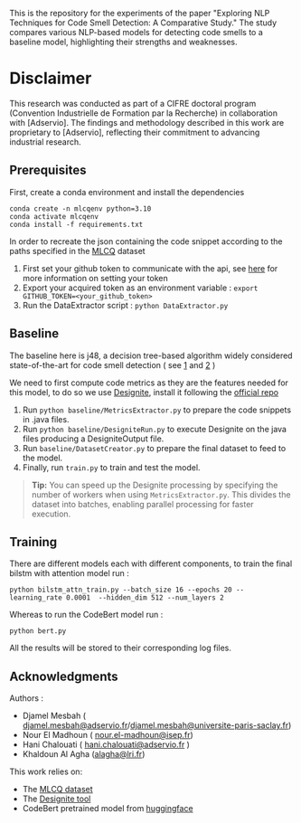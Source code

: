 This is the repository for the experiments of the paper "Exploring NLP Techniques for Code Smell Detection: A Comparative Study." The study compares various NLP-based models for detecting code smells to a baseline model, highlighting their strengths and weaknesses.

# Disclaimer
This research was conducted as part of a CIFRE doctoral program (Convention Industrielle de Formation par la Recherche) in collaboration with [Adservio]. The findings and methodology described in this work are proprietary to [Adservio], reflecting their commitment to advancing industrial research.


## Prerequisites
First, create a conda environment and install the dependencies 

```
conda create -n mlcqenv python=3.10
conda activate mlcqenv
conda install -f requirements.txt
```

In order to recreate the json containing the code snippet according to the paths specified in the [MLCQ](https://zenodo.org/records/3590102) dataset 
1. First set your github token to communicate with the api, see [here](https://docs.github.com/en/authentication/keeping-your-account-and-data-secure/managing-your-personal-access-tokens) for more information on setting your token
2. Export your acquired token as an environment variable : `export GITHUB_TOKEN=<your_github_token>`
3. Run the DataExtractor script : `python DataExtractor.py`

## Baseline 
The baseline here is j48, a decision tree-based algorithm widely considered state-of-the-art for code smell detection ( see [1](https://www.mdpi.com/2076-3417/14/14/6149) and [2](https://link.springer.com/article/10.1007/s10664-015-9378-4) )

We need to first compute code metrics as they are the features needed for this model, to do so we use [Designite](https://www.designite-tools.com/), install it following the [official repo](https://github.com/tushartushar/DesigniteJava)
1. Run `python baseline/MetricsExtractor.py` to prepare the code snippets in .java files.
2. Run `python baseline/DesigniteRun.py` to execute Designite on the java files producing a DesigniteOutput file.
3. Run `baseline/DatasetCreator.py` to prepare the final dataset to feed to the model.
4. Finally, run `train.py` to train and test the model.

> **Tip:** You can speed up the Designite processing by specifying the number of workers when using `MetricsExtractor.py`. This divides the dataset into batches, enabling parallel processing for faster execution.

## Training 

There are different models each with different components, to train the final bilstm with attention model run :

```
python bilstm_attn_train.py --batch_size 16 --epochs 20 --learning_rate 0.0001  --hidden_dim 512 --num_layers 2
```

Whereas to run the CodeBert model run :

```
python bert.py
```

All the results will be stored to their corresponding log files.

## Acknowledgments

Authors : 
- Djamel Mesbah ( djamel.mesbah@adservio.fr/djamel.mesbah@universite-paris-saclay.fr)
- Nour El Madhoun ( nour.el-madhoun@isep.fr)
- Hani Chalouati ( hani.chalouati@adservio.fr )
- Khaldoun Al Agha  (alagha@lri.fr)

This work relies on:
- The [MLCQ dataset](https://zenodo.org/records/3590102)
- The [Designite tool](https://www.designite-tools.com/)
- CodeBert pretrained model from [huggingface](https://huggingface.co/microsoft/codebert-base)
 

